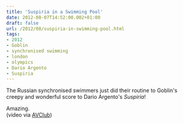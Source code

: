 ```yaml
---
title: 'Suspiria in a Swimming Pool'
date: 2012-08-07T14:52:00.002+01:00
draft: false
url: /2012/08/suspiria-in-swimming-pool.html
tags: 
- 2012
- Goblin
- synchronised swimming
- london
- olympics
- Dario Argento
- Suspiria
---
```


The Russian synchronised swimmers just did their routine to Goblin's creepy and wonderful score to Dario Argento's _Suspiria_!  
  
  
  
Amazing.  
(video via [AVClub](http://www.avclub.com/articles/russian-synchronized-swimming-champs-bring-suspiri,83434/))